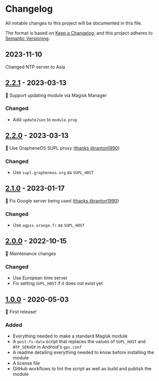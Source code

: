 # Changelog

All notable changes to this project will be documented in this file.

The format is based on [Keep a Changelog](https://keepachangelog.com/en/1.0.0/), and this project adheres to [Semantic Versioning](https://semver.org/spec/v2.0.0.html).

## 2023-11-10

Changed NTP server to Asia

## [2.2.1] - 2023-03-13

🎉 Support updating module via Magisk Manager

### Changed

- Add `updateJson` to `module.prop`

## [2.2.0] - 2023-03-13

🎉 Use GrapheneOS SUPL proxy ([thanks @ranton1990](https://github.com/PlqnK/magisk-supl-replacer/issues/2))

### Changed

- Use `supl.grapheneos.org` as `SUPL_HOST`

## [2.1.0] - 2023-01-17

🎉 Fix Google server being used ([thanks @ranton1990](https://github.com/PlqnK/magisk-supl-replacer/issues/2))

### Changed

- Use `agpss.orange.fr` as `SUPL_HOST`

## [2.0.0] - 2022-10-15

🎉 Maintenance changes

### Changed

- Use European time server
- Fix setting `SUPL_HOST` if it does not exist yet

## [1.0.0] - 2020-05-03

🎉 First release!

### Added

- Everything needed to make a standard Magisk module
- A `post-fs-data` script that replaces the values of `SUPL_HOST` and `NTP_SERVER` in Android's `gps.conf`
- A readme detailing everything needed to know before installing the module
- A license file
- GitHub workflows to lint the script as well as build and publish the module

[2.2.1]: https://github.com/Magisk-Modules-Alt-Repo/supl-replacer/releases/tag/v2.2.1
[2.2.0]: https://github.com/D3SOX/magisk-supl-replacer/releases/tag/v2.2.0
[2.1.0]: https://github.com/D3SOX/magisk-supl-replacer/releases/tag/v2.1.0
[2.0.0]: https://github.com/D3SOX/magisk-supl-replacer/releases/tag/v2.0.0
[1.0.0]: https://github.com/PlqnK/magisk-supl-replacer/releases/tag/v1.0.0

